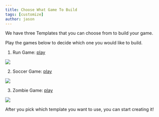 ```yaml
---
title: Choose What Game To Build
tags: [customize]
author: jason
---
```


We have three Templates that you can choose from to build your game.

Play the games below to decide which one you would like to build.

1) Run Game: <a href="http://runner.blobbert.io/" target="_blank">play</a>
<img src="/uploads/Running-Game.gif" max-width="200">

2) Soccer Game: <a href="http://soccer.blobbert.io/" target="_blank">play</a>
<img src="/uploads/Blobbert-Game.gif" max-width="200">

3) Zombie Game: <a href="http://zombie.blobbert.io/" target="_blank">play</a>
<img src="/uploads/Zombie-Game.gif" max-width="200">

After you pick which template you want to use, you can start creating it!
